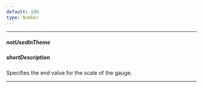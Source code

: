 ```yaml
---
default: 100
type: Number
---
```

---
##### notUsedInTheme

##### shortDescription
Specifies the end value for the scale of the gauge.

---
